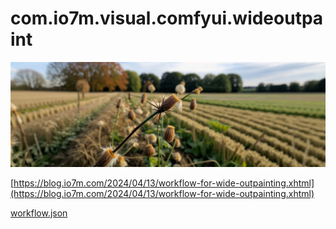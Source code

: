 com.io7m.visual.comfyui.wideoutpaint
===

![Field](field.jpg)

[https://blog.io7m.com/2024/04/13/workflow-for-wide-outpainting.xhtml](https://blog.io7m.com/2024/04/13/workflow-for-wide-outpainting.xhtml)

[workflow.json](workflow.json)

